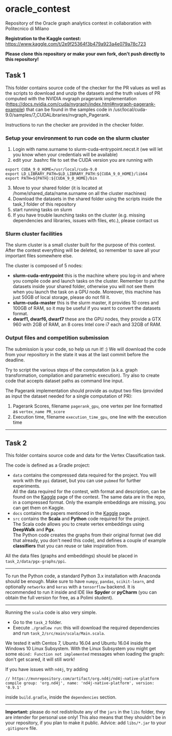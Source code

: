 # oracle_contest
Repository of the Oracle graph analytics contest in collaboration with Politecnico di Milano

**Registration to the Kaggle contest:** https://www.kaggle.com/t/2e9f25364f3b479a923a4e079a78c723

**Please clone this repository or make your own fork, don't push directly to this repository!**


## Task 1

This folder contains source code of the checker for the PR values as well as the scripts to download and unzip the datasets and the truth values of PR computed with the NVIDIA nvgraph pragerank implementation (https://docs.nvidia.com/cuda/nvgraph/index.html#nvgraph-pagerank-example) that can be found in the samples code in /usr/local/cuda-9.0/samples/7_CUDALibraries/nvgraph_Pagerank.

Instructions to run the checker are provided in the checker folder.

### Setup your environment to run code on the slurm cluster

1. Login with name.surname to slurm-cuda-entrypoint.necst.it (we will let you know when your credentials will be available)
2. edit your .bashrc file to set the CUDA version you are running with
```
export CUDA_9_0_HOME=/usr/local/cuda-9.0
export LD_LIBRARY_PATH=$LD_LIBRARY_PATH:${CUDA_9_0_HOME}/lib64
export PATH=${PATH}:${CUDA_9_0_HOME}/bin
```
3. Move to your shared folder (it is located at /home/shared_data/name.surname on all the cluster machines)
4. Download the datasets in the shared folder using the scripts inside the task_1 folder of this repository
5. start running tasks on slurm
6. If you have trouble launching tasks on the cluster (e.g. missing dependencies and libraries, issues with files, etc.), please contact us

### Slurm cluster facilities

The slurm cluster is a small cluster built for the purpose of this contest. After the contest everything will be deleted, so remember to save all your important files somewhere else.

The cluster is composed of 5 nodes:
* **slurm-cuda-entrypoint** this is the machine where you log-in and where you compile code and launch tasks on the cluster. Remember to put the datasets inside your shared folder, otherwise you will not see them when you launch the task on a GPU node. Moreover, this machine has just 50GB of local storage, please do not fill it.
* **slurm-cuda-master** this is the slurm master, it provides 10 cores and 100GB of RAM, so it may be useful if you want to convert the datasets format.
* **dwarf1, dwarf6, dwarf7** these are the GPU nodes, they provide a GTX 960 with 2GB of RAM, an 8 cores Intel core i7 each and 32GB of RAM.

### Output files and competition submission

The submission is your code, so help us run it! :)
We will download the code from your repository in the state it was at the last commit before the deadline.

Try to script the various steps of the computation (a.k.a. graph transformation, compilation and parametric execution). Try also to create code that accepts dataset paths as command line input.

The Pagerank implementation should provide as output two files (provided as input the dataset needed for a single computation of PR):

1. Pagerank Scores, filename `pagerank_gpu`, one vertex per line formatted as `vertex_name PR_score`
2. Execution time, filename `execution_time_gpu`, one line with the execution time

***

## Task 2

This folder contains source code and data for the Vertex Classification task.

The code is defined as a Gradle project:
* `data` contains the compressed data required for the project. You will work with the `ppi` dataset, but you can use `pubmed` for further experiments.   
All the data required for the contest, with format and description, can be found on the [Kaggle](https://www.kaggle.com/c/oracle-polimi-contest/data) page of the contest. The same data are in the repo, in a compressed format. Only the example embeddings are missing, you can get them on Kaggle.
* `docs` contains the papers mentioned in the [Kaggle](https://www.kaggle.com/c/oracle-polimi-contest#Documents) page.
* `src` contains the **Scala** and **Python** code required for the project.  
The Scala code allows you to create vertex embeddings using **DeepWalk** and **Pgx**.  
The Python code creates the graphs from their original format (we did that already, you don't need this code), and defines a couple of example **classifiers** that you can reuse or take inspiration from.

All the data files (graphs and embeddings) should be placed in `task_2/data/pgx-graphs/ppi`.


***

To run the Python code, a standard Python 3.x installation with Anaconda should be enough.
Make sure to have `numpy`, `pandas`, `scikit-learn`, and optionally `networkx` and `keras` with a `tensorflow` backend.
It is recommended to run it inside and IDE like **Spyder** or **pyCharm** (you can obtain the full version for free, as a Polimi student).

***

Running the `scala` code is also very simple.
* Go to the `task_2` folder.
* Execute `./gradlew run`: this will download the required dependencies and run `task_2/src/main/scala/Main.scala`.

We tested it with Centos 7, Ubuntu 16.04 and Ubuntu 16.04 inside the Windows 10 Linux Subsystem.
With the Linux Subsystem you might get some `mbind: Function not implemented` messages when loading the graph: don't get scared, it will still work!

If you have issues with `nd4j`, try adding 
```
// https://mvnrepository.com/artifact/org.nd4j/nd4j-native-platform
compile group: 'org.nd4j', name: 'nd4j-native-platform', version: '0.9.1'
```
inside `build.gradle`, inside the `dependencies` section.

***

**Important:** please do not redistribute any of the `jars` in the `libs` folder, they are intender for personal use only!
This also means that they shouldn't be in your repository, if you plan to make it public.
Advice: add `libs/*.jar` to your `.gitignore` file.
